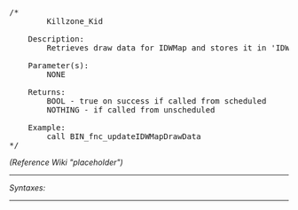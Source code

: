 <pre>/*
		Killzone_Kid

	Description:
		Retrieves draw data for IDWMap and stores it in 'IDWMapDrawData' variable on map control for use in 'Draw' event handler. Should be called in scheduled environment to spread the load.

	Parameter(s):
		NONE

	Returns:
		BOOL - true on success if called from scheduled
		NOTHING - if called from unscheduled
		
	Example:
		call BIN_fnc_updateIDWMapDrawData
*/</pre>

*(Reference Wiki "placeholder")*


---
*Syntaxes:*

<!-- [] call `BIN_fnc_updateIDWMapDrawData` -->

---
